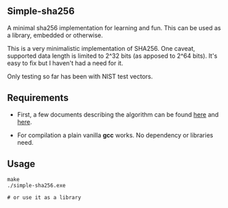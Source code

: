 ## Simple-sha256
A minimal sha256 implementation for learning and fun. This can be used as a library,
embedded or otherwise.

This is a very minimalistic implementation of SHA256. One caveat, supported data
length is limited to 2^32 bits (as apposed to 2^64 bits). It's easy to fix but
I haven't had a need for it.

Only testing so far has been with NIST test vectors.

## Requirements
* First, a few documents describing the algorithm can be found
[here](http://www.iwar.org.uk/comsec/resources/cipher/sha256-384-512.pdf) and
[here](http://www-ma2.upc.es/~cripto/Q2-06-07/SHA256english.pdf).

* For compilation a plain vanilla **gcc** works. No dependency or libraries need.

## Usage

```
make
./simple-sha256.exe

# or use it as a library
```